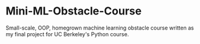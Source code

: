 # Mini-ML-Obstacle-Course
Small-scale, OOP, homegrown machine learning obstacle course written as my final project for UC Berkeley's Python course.
